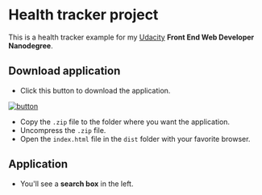 # Health tracker project
This is a health tracker example for my [Udacity](http://www.udacity.com) **Front End Web Developer Nanodegree**.

## Download application
* Click this button to download the application.

[![button](https://raw.github.com/manelromero/game/master/images/download.png)](https://github.com/manelromero/health_tracker/archive/master.zip)

* Copy the `.zip` file to the folder where you want the application.
* Uncompress the `.zip` file.
* Open the `index.html` file in the `dist` folder with your favorite browser.

## Application
* You'll see a **search box** in the left.
